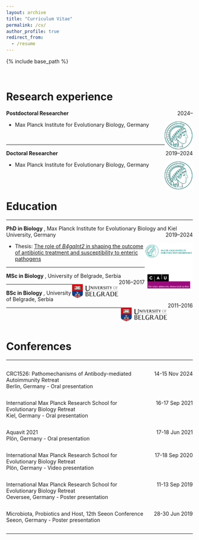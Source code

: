 ```yaml
---
layout: archive
title: "Curriculum Vitae"
permalink: /cv/
author_profile: true
redirect_from:
  - /resume
---
```


{% include base_path %}

<br/>


Research experience
======
<p>
    <span> <b>Postdoctoral Researcher</b> </span>
    <span style="float:right;">2024–</span>
    <div class="clearix"></div>
</p>

<img align="right" src="../images/mpi-logo_2.png" width="75px" style="padding-right: 1px">

  - Max Planck Institute for Evolutionary Biology, Germany

<br/>

<hr>

<p>
    <span> <b>Doctoral Researcher</b> </span>
    <span style="float:right;">2019–2024</span>
    <div class="clearix"></div>
</p>

<img align="right" src="../images/mpi-logo_2.png" width="75px" style="padding-right: 1px">

  - Max Planck Institute for Evolutionary Biology, Germany

<br/><br/>



Education
======
<hr>
<p>
    <span> <b>PhD in Biology </b>, Max Planck Institute for Evolutionary Biology and Kiel University, Germany </span>
    <span style="float:right;">2019–2024</span>
    <div class="clearix"></div>
</p>

<img align="right" src="../images/maxplanck-cau.png" width="130px" style="padding-right: 0px">

  - Thesis: [The role of _B4galnt2_ in shaping the outcome of antibiotic treatment and susceptibility to enteric pathogens](https://pure.mpg.de/pubman/faces/ViewItemOverviewPage.jsp?itemId=item_3616380)

<hr>

<p>
    <span> <b>MSc in Biology </b>, University of Belgrade, Serbia </span>
    <span style="float:right;">2016–2017</span>
    <div class="clearix"></div>
</p>

<img align="right" src="../images/belgrade_uni.png" width="125px" style="padding-right: 1px">



 <hr>

<p>
    <span> <b>BSc in Biology </b>, University of Belgrade, Serbia </span>
    <span style="float:right;">2011–2016</span>
    <div class="clearix"></div>
</p>

<img align="right" src="../images/belgrade_uni.png" width="125px" style="padding-right: 1px">

<hr>

<br/><br/>

Conferences
======
<hr>

<div style="display: flex; gap: 10px;">
  <div style="flex: 7; text-align: left;">
    <!-- First column with two paragraphs -->
    <p>CRC1526: Pathomechanisms of Antibody-mediated Autoimmunity Retreat<br> Berlin, Germany - Oral presentation</p>
  </div>
  <div style="flex: 2; text-align: right;">
    <!-- Second column with one paragraph -->
    <p>14-15 Nov 2024</p>
  </div>
</div>

<div style="display: flex; gap: 10px;">
  <div style="flex: 7; text-align: left;">
    <!-- First column with two paragraphs -->
    <p>International Max Planck Research School for Evolutionary Biology Retreat<br> Kiel, Germany - Oral presentation</p>
  </div>
  <div style="flex: 2; text-align: right;">
    <!-- Second column with one paragraph -->
    <p>16-17 Sep 2021</p>
  </div>
</div>

<div style="display: flex; gap: 10px;">
  <div style="flex: 7; text-align: left;">
    <!-- First column with two paragraphs -->
    <p>Aquavit 2021<br> Plön, Germany - Oral presentation</p>
  </div>
  <div style="flex: 2; text-align: right;">
    <!-- Second column with one paragraph -->
    <p>17-18 Jun 2021</p>
  </div>
</div>

<div style="display: flex; gap: 10px;">
  <div style="flex: 7; text-align: left;">
    <!-- First column with two paragraphs -->
    <p>International Max Planck Research School for Evolutionary Biology Retreat<br> Plön, Germany - Video presentation</p>
  </div>
  <div style="flex: 2; text-align: right;">
    <!-- Second column with one paragraph -->
    <p>17-18 Sep 2020</p>
  </div>
</div>

<div style="display: flex; gap: 10px;">
  <div style="flex: 7; text-align: left;">
    <!-- First column with two paragraphs -->
    <p>International Max Planck Research School for Evolutionary Biology Retreat<br> Oeversee, Germany - Poster presentation</p>
  </div>
  <div style="flex: 2; text-align: right;">
    <!-- Second column with one paragraph -->
    <p>11-13 Sep 2019</p>
  </div>
</div>

<div style="display: flex; gap: 10px;">
  <div style="flex: 7; text-align: left;">
    <!-- First column with two paragraphs -->
    <p>Microbiota, Probiotics and Host, 12th Seeon Conference<br> Seeon, Germany - Poster presentation</p>
  </div>
  <div style="flex: 2; text-align: right;">
    <!-- Second column with one paragraph -->
    <p>28-30 Jun 2019</p>
  </div>
</div>

<hr>

<br/>


